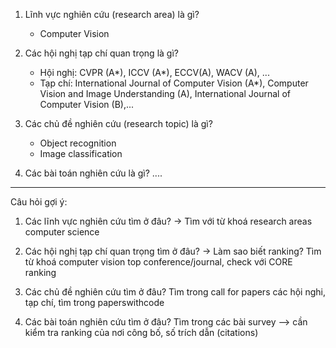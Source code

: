 1. Lĩnh vực nghiên cứu (research area) là gì?
    + Computer Vision
    
2. Các hội nghị tạp chí quan trọng là gì?
   + Hội nghị: CVPR (A*), ICCV (A*), ECCV(A), WACV (A), ...    
   + Tạp chí: International Journal of Computer Vision (A*), Computer Vision and Image Understanding (A), International Journal of Computer Vision (B),...   
    
3. Các chủ đề nghiên cứu (research topic) là gì?
    + Object recognition
    + Image classification 

4. Các bài toán nghiên cứu là gì?
....

-------------------------------------------------------------------
  
Câu hỏi gợi ý:

1. Các lĩnh vực nghiên cứu tìm ở đâu? -> Tìm với từ khoá research areas computer science

2. Các hội nghị tạp chí quan trọng tìm ở đâu? -> Làm sao biết ranking? Tìm từ khoá computer vision top conference/journal, check với CORE ranking

3. Các chủ đề nghiên cứu tìm ở đâu? Tìm trong call for papers các hội nghi, tạp chí, tìm trong paperswithcode

4. Các bài toán nghiên cứu tìm ở đâu? Tìm trong các bài survey --> cần kiểm tra ranking của nơi công bố, số trích dẫn (citations)
